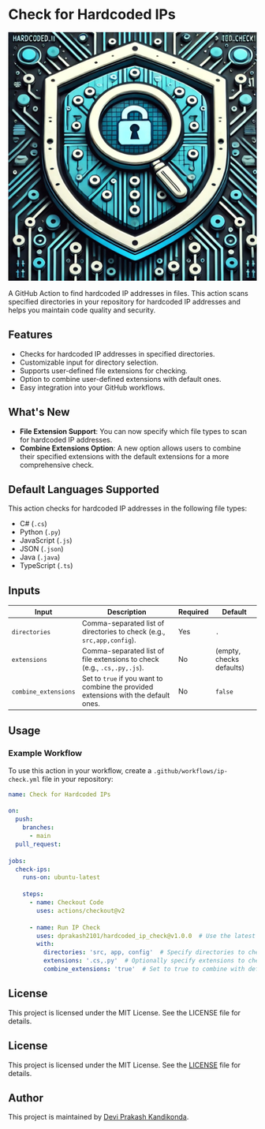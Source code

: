 # Check for Hardcoded IPs

![Check for Hardcoded IPs Icon](images/icon.jpeg)


A GitHub Action to find hardcoded IP addresses in files. This action scans specified directories in your repository for hardcoded IP addresses and helps you maintain code quality and security.

## Features

- Checks for hardcoded IP addresses in specified directories.
- Customizable input for directory selection.
- Supports user-defined file extensions for checking.
- Option to combine user-defined extensions with default ones.
- Easy integration into your GitHub workflows.

## What's New

- **File Extension Support**: You can now specify which file types to scan for hardcoded IP addresses.
- **Combine Extensions Option**: A new option allows users to combine their specified extensions with the default extensions for a more comprehensive check.


## Default Languages Supported

This action checks for hardcoded IP addresses in the following file types:

- C# (`.cs`)
- Python (`.py`)
- JavaScript (`.js`)
- JSON (`.json`)
- Java (`.java`)
- TypeScript (`.ts`)

## Inputs

| Input               | Description                                                                                           | Required | Default               |
|---------------------|-------------------------------------------------------------------------------------------------------|----------|-----------------------|
| `directories`       | Comma-separated list of directories to check (e.g., `src,app,config`).                              | Yes       | `.`                   |
| `extensions`        | Comma-separated list of file extensions to check (e.g., `.cs,.py,.js`).                             | No       | (empty, checks defaults) |
| `combine_extensions`| Set to `true` if you want to combine the provided extensions with the default ones.                  | No       | `false`               |


## Usage

### Example Workflow

To use this action in your workflow, create a `.github/workflows/ip-check.yml` file in your repository:

```yaml
name: Check for Hardcoded IPs

on:
  push:
    branches:
      - main
  pull_request:

jobs:
  check-ips:
    runs-on: ubuntu-latest

    steps:
      - name: Checkout Code
        uses: actions/checkout@v2

      - name: Run IP Check
        uses: dprakash2101/hardcoded_ip_check@v1.0.0  # Use the latest version
        with:
          directories: 'src, app, config'  # Specify directories to check
          extensions: '.cs,.py'  # Optionally specify extensions to check
          combine_extensions: 'true'  # Set to true to combine with default extensions

```
## License
This project is licensed under the MIT License. See the LICENSE file for details.

## License

This project is licensed under the MIT License. See the [LICENSE](LICENSE) file for details.

## Author

This project is maintained by [Devi Prakash Kandikonda](https://github.com/dprakash2101).
